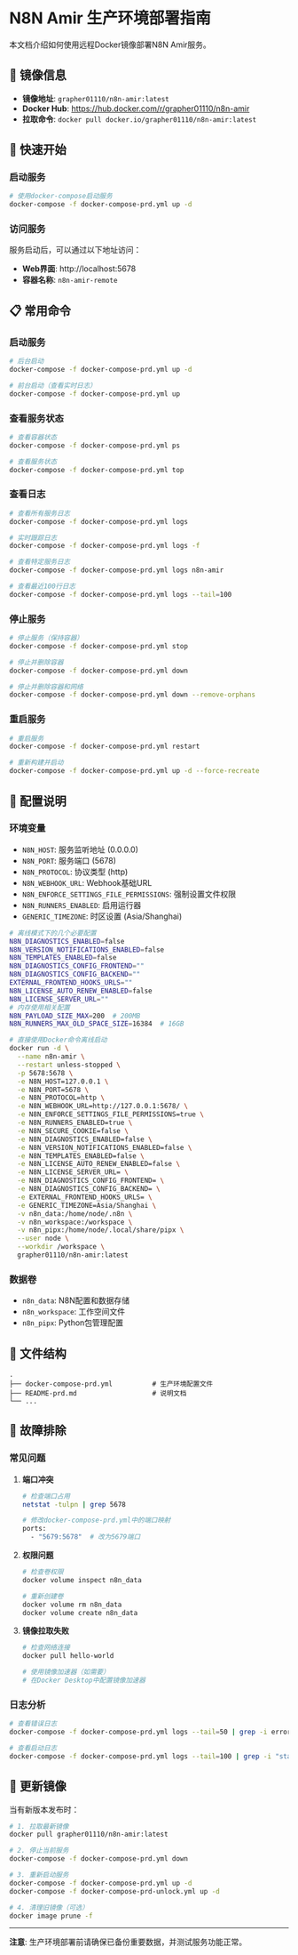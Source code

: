 # N8N Amir 生产环境部署指南

本文档介绍如何使用远程Docker镜像部署N8N Amir服务。

## 🐳 镜像信息

- **镜像地址**: `grapher01110/n8n-amir:latest`
- **Docker Hub**: https://hub.docker.com/r/grapher01110/n8n-amir
- **拉取命令**: `docker pull docker.io/grapher01110/n8n-amir:latest`

## 🚀 快速开始

### 启动服务

```bash
# 使用docker-compose启动服务
docker-compose -f docker-compose-prd.yml up -d
```

### 访问服务

服务启动后，可以通过以下地址访问：
- **Web界面**: http://localhost:5678
- **容器名称**: `n8n-amir-remote`

## 📋 常用命令

### 启动服务
```bash
# 后台启动
docker-compose -f docker-compose-prd.yml up -d

# 前台启动（查看实时日志）
docker-compose -f docker-compose-prd.yml up
```

### 查看服务状态
```bash
# 查看容器状态
docker-compose -f docker-compose-prd.yml ps

# 查看服务状态
docker-compose -f docker-compose-prd.yml top
```

### 查看日志
```bash
# 查看所有服务日志
docker-compose -f docker-compose-prd.yml logs

# 实时跟踪日志
docker-compose -f docker-compose-prd.yml logs -f

# 查看特定服务日志
docker-compose -f docker-compose-prd.yml logs n8n-amir

# 查看最近100行日志
docker-compose -f docker-compose-prd.yml logs --tail=100
```

### 停止服务
```bash
# 停止服务（保持容器）
docker-compose -f docker-compose-prd.yml stop

# 停止并删除容器
docker-compose -f docker-compose-prd.yml down

# 停止并删除容器和网络
docker-compose -f docker-compose-prd.yml down --remove-orphans
```

### 重启服务
```bash
# 重启服务
docker-compose -f docker-compose-prd.yml restart

# 重新构建并启动
docker-compose -f docker-compose-prd.yml up -d --force-recreate
```

## 🔧 配置说明

### 环境变量
- `N8N_HOST`: 服务监听地址 (0.0.0.0)
- `N8N_PORT`: 服务端口 (5678)
- `N8N_PROTOCOL`: 协议类型 (http)
- `N8N_WEBHOOK_URL`: Webhook基础URL
- `N8N_ENFORCE_SETTINGS_FILE_PERMISSIONS`: 强制设置文件权限
- `N8N_RUNNERS_ENABLED`: 启用运行器
- `GENERIC_TIMEZONE`: 时区设置 (Asia/Shanghai)

```bash
# 离线模式下的几个必要配置
N8N_DIAGNOSTICS_ENABLED=false
N8N_VERSION_NOTIFICATIONS_ENABLED=false
N8N_TEMPLATES_ENABLED=false
N8N_DIAGNOSTICS_CONFIG_FRONTEND=""
N8N_DIAGNOSTICS_CONFIG_BACKEND=""
EXTERNAL_FRONTEND_HOOKS_URLS=""
N8N_LICENSE_AUTO_RENEW_ENABLED=false
N8N_LICENSE_SERVER_URL=""
# 内存使用相关配置
N8N_PAYLOAD_SIZE_MAX=200  # 200MB
N8N_RUNNERS_MAX_OLD_SPACE_SIZE=16384  # 16GB

# 直接使用Docker命令离线启动
docker run -d \
  --name n8n-amir \
  --restart unless-stopped \
  -p 5678:5678 \
  -e N8N_HOST=127.0.0.1 \
  -e N8N_PORT=5678 \
  -e N8N_PROTOCOL=http \
  -e N8N_WEBHOOK_URL=http://127.0.0.1:5678/ \
  -e N8N_ENFORCE_SETTINGS_FILE_PERMISSIONS=true \
  -e N8N_RUNNERS_ENABLED=true \
  -e N8N_SECURE_COOKIE=false \
  -e N8N_DIAGNOSTICS_ENABLED=false \
  -e N8N_VERSION_NOTIFICATIONS_ENABLED=false \
  -e N8N_TEMPLATES_ENABLED=false \
  -e N8N_LICENSE_AUTO_RENEW_ENABLED=false \
  -e N8N_LICENSE_SERVER_URL= \
  -e N8N_DIAGNOSTICS_CONFIG_FRONTEND= \
  -e N8N_DIAGNOSTICS_CONFIG_BACKEND= \
  -e EXTERNAL_FRONTEND_HOOKS_URLS= \
  -e GENERIC_TIMEZONE=Asia/Shanghai \
  -v n8n_data:/home/node/.n8n \
  -v n8n_workspace:/workspace \
  -v n8n_pipx:/home/node/.local/share/pipx \
  --user node \
  --workdir /workspace \
  grapher01110/n8n-amir:latest
```

### 数据卷
- `n8n_data`: N8N配置和数据存储
- `n8n_workspace`: 工作空间文件
- `n8n_pipx`: Python包管理配置

## 📁 文件结构

```
.
├── docker-compose-prd.yml          # 生产环境配置文件
├── README-prd.md                   # 说明文档
└── ...
```

## 🚨 故障排除

### 常见问题

1. **端口冲突**
   ```bash
   # 检查端口占用
   netstat -tulpn | grep 5678
   
   # 修改docker-compose-prd.yml中的端口映射
   ports:
     - "5679:5678"  # 改为5679端口
   ```

2. **权限问题**
   ```bash
   # 检查卷权限
   docker volume inspect n8n_data
   
   # 重新创建卷
   docker volume rm n8n_data
   docker volume create n8n_data
   ```

3. **镜像拉取失败**
   ```bash
   # 检查网络连接
   docker pull hello-world
   
   # 使用镜像加速器（如需要）
   # 在Docker Desktop中配置镜像加速器
   ```

### 日志分析
```bash
# 查看错误日志
docker-compose -f docker-compose-prd.yml logs --tail=50 | grep -i error

# 查看启动日志
docker-compose -f docker-compose-prd.yml logs --tail=100 | grep -i "start\|ready"
```

## 🔄 更新镜像

当有新版本发布时：

```bash
# 1. 拉取最新镜像
docker pull grapher01110/n8n-amir:latest

# 2. 停止当前服务
docker-compose -f docker-compose-prd.yml down

# 3. 重新启动服务
docker-compose -f docker-compose-prd.yml up -d
docker-compose -f docker-compose-prd-unlock.yml up -d

# 4. 清理旧镜像（可选）
docker image prune -f
```

---

**注意**: 生产环境部署前请确保已备份重要数据，并测试服务功能正常。
